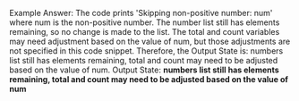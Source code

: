 Example Answer: 
The code prints 'Skipping non-positive number: num' where num is the non-positive number. The number list still has elements remaining, so no change is made to the list. The total and count variables may need adjustment based on the value of num, but those adjustments are not specified in this code snippet. Therefore, the Output State is: numbers list still has elements remaining, total and count may need to be adjusted based on the value of num.
Output State: **numbers list still has elements remaining, total and count may need to be adjusted based on the value of num**